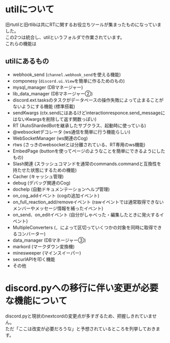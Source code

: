 # utilについて
旧rtutilと旧rtlibは共にRTに関するお役立ちツールが集まったものになっていました。  
この2つは統合し、utilというフォルダで作業されています。  
これらの機能は

## utilにあるもの
* webhook_send (`channel.webhook_send`を使える機能)
* componesy (`discord.ui.View`を簡単に作るためのもの)
* mysql_manager (DBマネージャー)
* lib_data_manager (DBマネージャー②)
* discord.ext.tasksのタスクがデータベースの操作失敗によって止まることがないようにする機能 (標準搭載)
* sendKwargs (ctx.sendにはあるけどinteractionresponce.send_messageにはないKwargsを削除して返す関数っぽい)
* RT (AutoShardedBotを継承したサブクラス、起動時に使っている)
* @websocketデコレータ (ws通信を簡単に行う機能らしい)
* WebSocketManager (ws関連のCog)
* rtws (さっきのwebsocketとは分離されている、RT専用のws機能)
* EmbedPage (buttonを使ってページのようなことを簡単にできるようにしたもの)
* Slash関連 (スラッシュコマンドを通常のcommands.commandと互換性を持たせた状態にするための機能)
* Cacher (キャッシュ管理)
* debug (デバッグ関連のCog)
* dochelp (自動ドキュメンテーションヘルプ管理)
* on_cog_addイベント (cogの追加イベント)
* on_full_reaction_add/removeイベント (rawイベントでは通常取得できないメンバーやメッセージ情報を補ったイベント)
* on_send、on_editイベント (自分がしゃべった・編集したときに発火するイベント)
* MultipleConverters (`, `によって区切っていくつかの対象を同時に取得できるコンバーター)
* data_manager (DBマネージャー③)
* markord (マークダウン変換機)
* minesweeper (マインスイーパー)
* securlAPIを叩く機能
* その他

# discord.pyへの移行に伴い変更が必要な機能について
discord.pyと現状のnextcordの変更点が多すぎるため、把握しきれていません。  
ただ「ここは改変が必要だろうな」と予想されているところを列挙しておきます。
